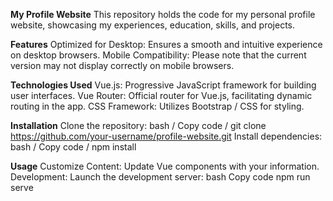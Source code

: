 **My Profile Website**
This repository holds the code for my personal profile website, showcasing my experiences, education, skills, and projects.

**Features**
Optimized for Desktop: Ensures a smooth and intuitive experience on desktop browsers.
Mobile Compatibility: Please note that the current version may not display correctly on mobile browsers.


**Technologies Used**
Vue.js: Progressive JavaScript framework for building user interfaces.
Vue Router: Official router for Vue.js, facilitating dynamic routing in the app.
CSS Framework: Utilizes Bootstrap / CSS for styling.

**Installation**
Clone the repository: bash / Copy code / git clone https://github.com/your-username/profile-website.git
Install dependencies: bash / Copy code / npm install

**Usage**
Customize Content: Update Vue components with your information.
Development: Launch the development server:
bash
Copy code
npm run serve
